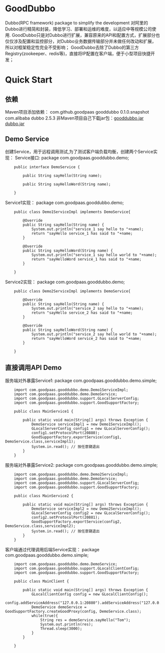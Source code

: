 # GoodDubbo
Dubbo(RPC framework) package to simplify the development
对阿里的Dubbo进行精简和封装，降低学习、部署和运维的难度，以适应中等规模公司使用.
GoodDubbo只是对Dubbo进行扩展，兼容原来的API和配置方式，扩展部分也仅仅涉及配置和监控部分，对Dubbo业务数据传输部分并未做任何改动和扩展，所以对框架稳定性完全不受影响；
GoodDubbo去除了Dubbo的第三方Registry(zookeeper、redis等)，直接将IP配置在客户端，便于小型项目快捷开发；
# Quick Start
## 依赖
Maven项目添加依赖：
		<dependency>
		    <groupId>com.github.goodpaas</groupId>
		    <artifactId>gooddubbo</artifactId>
		    <version>0.1.0.snapshot</version>
		</dependency>
		<dependency>
            <groupId>com.alibaba</groupId>
            <artifactId>dubbo</artifactId>
            <version>2.5.3</version>
        </dependency>
非Maven项目自己下载jar包：[gooddubbo.jar](https://repo1.maven.org/maven2/com/github/goodpaas/gooddubbo/0.1.1/gooddubbo-0.1.1.jar)  [dubbo.jar](https://repo1.maven.org/maven2/com/alibaba/dubbo/2.5.3/dubbo-2.5.3.jar)
## Demo Service
创建Service，用于远程调用测试,为了测试客户端负载均衡，创建两个Service实现：
Service接口:
		package com.goodpaas.gooddubbo.demo;

		public interface DemoService {
			
			public String sayHello(String name);
			
			public String sayHelloWord(String name);

		}
Service1实现：
		package com.goodpaas.gooddubbo.demo;

		public class Demo1ServiceImpl implements DemoService{

			@Override
			public String sayHello(String name) {
				System.out.println("service_1 say hello to "+name);
				return "sayHello service_1 has said to "+name;
			}

			@Override
			public String sayHelloWord(String name) {
				System.out.println("service_1 say hello world to "+name);
				return "sayHelloWord service_1 has said to "+name;
			}

		}
Service2实现：
		package com.goodpaas.gooddubbo.demo;

		public class Demo2ServiceImpl implements DemoService{

			@Override
			public String sayHello(String name) {
				System.out.println("service_2 say hello to "+name);
				return "sayHello service_2 has said to "+name;
			}

			@Override
			public String sayHelloWord(String name) {
				System.out.println("service_2 say hello world to "+name);
				return "sayHelloWord service_2 has said to "+name;
			}

		}
## 直接调用API Demo
服务端对外暴露Service1:
		package com.goodpaas.gooddubbo.demo.simple;

		import com.goodpaas.gooddubbo.demo.Demo1ServiceImpl;
		import com.goodpaas.gooddubbo.demo.DemoService;
		import com.goodpaas.gooddubbo.support.GLocalServerConfig;
		import com.goodpaas.gooddubbo.support.GoodSupportFactory;

		public class MainService1 {
			
			public static void main(String[] args) throws Exception {
				DemoService serviceImpl1 = new Demo1ServiceImpl();
				GLocalServerConfig config1 = new GLocalServerConfig();
		        config1.setProtocolPort(20880);
		        GoodSupportFactory.exportService(config1, DemoService.class,serviceImpl1);
		        System.in.read(); // 按任意键退出
		    }
		}
服务端对外暴露Service2:
		package com.goodpaas.gooddubbo.demo.simple;

		import com.goodpaas.gooddubbo.demo.Demo2ServiceImpl;
		import com.goodpaas.gooddubbo.demo.DemoService;
		import com.goodpaas.gooddubbo.support.GLocalServerConfig;
		import com.goodpaas.gooddubbo.support.GoodSupportFactory;

		public class MainService2 {
			
			public static void main(String[] args) throws Exception {
		        DemoService serviceImpl2 = new Demo2ServiceImpl();
				GLocalServerConfig config2 = new GLocalServerConfig();
		        config2.setProtocolPort(20881);
		        GoodSupportFactory.exportService(config2, DemoService.class,serviceImpl2);
		        System.in.read(); // 按任意键退出
		    }
		}
客户端通过代理调用后端Service实现：
		package com.goodpaas.gooddubbo.demo.simple;

		import com.goodpaas.gooddubbo.demo.DemoService;
		import com.goodpaas.gooddubbo.support.GLocalClientConfig;
		import com.goodpaas.gooddubbo.support.GoodSupportFactory;

		public class MainClient {
			
			public static void main(String[] args) throws Exception {
		        GLocalClientConfig config = new GLocalClientConfig();
		        config.addServiceAddress("127.0.0.1:20880").addServiceAddress("127.0.0.1:20881");
		        DemoService demoService = GoodSupportFactory.createGoodProxy(config, DemoService.class);
		        while(true){
			        String res = demoService.sayHello("Tom");
			        System.out.println(res);
			        Thread.sleep(3000);
		        }
		    }

		}






















